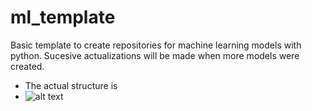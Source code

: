 # ml_template
Basic template to create repositories for machine learning models with python. Sucesive actualizations will be made when more models were created.
- The actual structure is
- ![alt text](../images/ml_template_tree.png)
